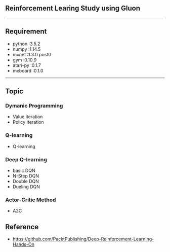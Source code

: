 ## Reinforcement Learing Study using Gluon
-----

## Requirement
- python :3.5.2
- numpy :1.14.5
- mxnet :1.3.0.post0
- gym :0.10.9
- atari-py :0.1.7
- mxboard :0.1.0
-----

## Topic

### Dymanic Programming
  - Value iteration
  - Policy Iteration

### Q-learning
  - Q-learning

### Deep Q-learning
  - basic DQN
  - N-Step DQN
  - Double DQN
  - Dueling DQN

### Actor-Critic Method
  - A2C




## Reference
- https://github.com/PacktPublishing/Deep-Reinforcement-Learning-Hands-On
